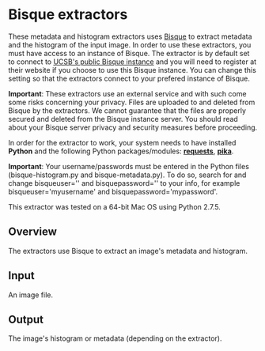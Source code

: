 # Bisque extractors

These metadata and histogram extractors uses [Bisque](http://www.bioimage.ucsb.edu) to extract metadata and the histogram of the input image.
In order to use these extractors, you must have access to an instance of Bisque. The extractor is by default set to connect to [UCSB's public Bisque instance](http://bisque.ece.ucsb.edu/) and you will need to register at their website if you choose to use this Bisque instance. You can change this setting so that the extractors connect to your prefered instance of Bisque.

**Important**: These extractors use an external service and with such come some risks concerning your privacy. Files are uploaded to and deleted from Bisque by the extractors. We cannot guarantee that the files are properly secured and deleted from the Bisque instance server. You should read about your Bisque server privacy and security measures before proceeding.

In order for the extractor to work, your system needs to have installed **Python** and the following Python packages/modules: [**requests**](https://pypi.python.org/pypi/requests/2.3.0), [**pika**](https://pypi.python.org/pypi/pika).

**Important**: Your username/passwords must be entered in the Python files (bisque-histogram.py and bisque-metadata.py). To do so, search for and change bisqueuser='' and bisquepassword='' to your info, for example bisqueuser='myusername' and bisquepassword='mypassword'.

This extractor was tested on a 64-bit Mac OS using Python 2.7.5.

## Overview

The extractors use Bisque to extract an image's metadata and histogram. 

## Input
An image file.

## Output
The image's histogram or metadata (depending on the extractor).

        